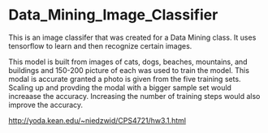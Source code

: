 # Data_Mining_Image_Classifier


This is an image classifer that was created for a Data Mining class. It uses tensorflow to learn and then recognize certain images. 

This model is built from images of cats, dogs, beaches, mountains, and buildings and 150-200 picture of each was used to train the model. 
This modal is accurate granted a photo is given from the five training sets. 
Scaling up and provding the modal with a bigger sample set would increaase the accuracy. 
Increasing the number of training steps would also improve the accuracy.



http://yoda.kean.edu/~niedzwid/CPS4721/hw3.1.html
